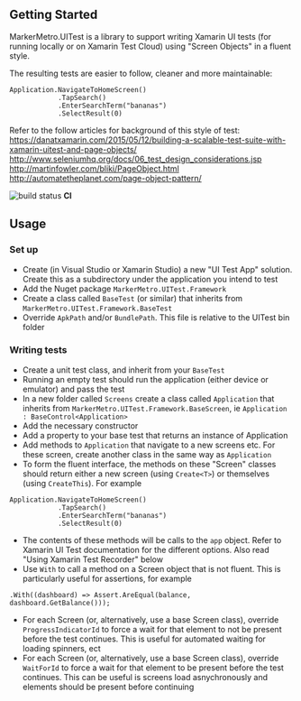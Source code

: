 
## Getting Started

MarkerMetro.UITest is a library to support writing Xamarin UI tests (for running locally or on Xamarin Test Cloud) using "Screen Objects" in a fluent style.

The resulting tests are easier to follow, cleaner and more maintainable:
~~~
Application.NavigateToHomeScreen()
            .TapSearch()
            .EnterSearchTerm("bananas")
            .SelectResult(0)
~~~

Refer to the follow articles for background of this style of test:
https://danatxamarin.com/2015/05/12/building-a-scalable-test-suite-with-xamarin-uitest-and-page-objects/
http://www.seleniumhq.org/docs/06_test_design_considerations.jsp
http://martinfowler.com/bliki/PageObject.html
http://automatetheplanet.com/page-object-pattern/

![build status](http://alice.markermetro.com/app/rest/builds/buildType:(id:MarkerMetroUITest_CI)/statusIcon) **CI**

## Usage

### Set up
* Create (in Visual Studio or Xamarin Studio) a new "UI Test App" solution. Create this as a subdirectory under the application you intend to test
* Add the Nuget package ```MarkerMetro.UITest.Framework```
* Create a class called ```BaseTest``` (or similar) that inherits from ```MarkerMetro.UITest.Framework.BaseTest```
* Override ```ApkPath``` and/or ```BundlePath```. This file is relative to the UITest bin folder

### Writing tests
* Create a unit test class, and inherit from your ```BaseTest```
* Running an empty test should run the application (either device or emulator) and pass the test
* In a new folder called ```Screens``` create a class called ```Application``` that inherits from ```MarkerMetro.UITest.Framework.BaseScreen```, ie ```Application : BaseControl<Application>```
* Add the necessary constructor
* Add a property to your base test that returns an instance of Application
* Add methods to ```Application``` that navigate to a new screens etc. For these screen, create another class in the same way as ```Application```
* To form the fluent interface, the methods on these "Screen" classes should return either a new screen (using ```Create<T>```) or themselves (using ```CreateThis```). For example
~~~
Application.NavigateToHomeScreen()
            .TapSearch()
            .EnterSearchTerm("bananas")
            .SelectResult(0)
~~~
* The contents of these methods will be calls to the ```app``` object. Refer to Xamarin UI Test documentation for the different options. Also read "Using Xamarin Test Recorder" below
* Use ```With``` to call a method on a Screen object that is not fluent. This is particularly useful for assertions, for example 
~~~
.With((dashboard) => Assert.AreEqual(balance, dashboard.GetBalance()));
~~~
* For each Screen (or, alternatively, use a base Screen class), override ```ProgressIndicatorId``` to force a wait for that element to not be present before the test continues. This is useful for automated waiting for loading spinners, ect
* For each Screen (or, alternatively, use a base Screen class), override ```WaitForId``` to force a wait for that element to be present before the test continues. This can be useful is screens load asnychronously and elements should be present before continuing

